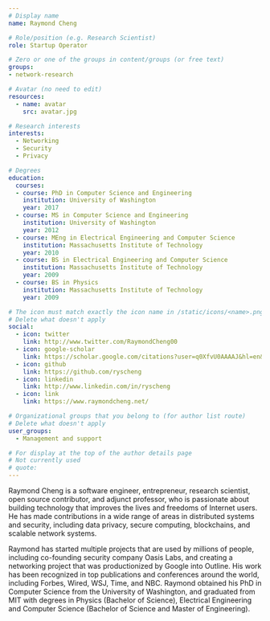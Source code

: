 ```yaml
---
# Display name
name: Raymond Cheng

# Role/position (e.g. Research Scientist)
role: Startup Operator

# Zero or one of the groups in content/groups (or free text)
groups:
- network-research

# Avatar (no need to edit)
resources:
  - name: avatar
    src: avatar.jpg

# Research interests
interests:
  - Networking
  - Security
  - Privacy

# Degrees
education:
  courses:
  - course: PhD in Computer Science and Engineering
    institution: University of Washington
    year: 2017
  - course: MS in Computer Science and Engineering
    institution: University of Washington
    year: 2012
  - course: MEng in Electrical Engineering and Computer Science
    institution: Massachusetts Institute of Technology
    year: 2010
  - course: BS in Electrical Engineering and Computer Science
    institution: Massachusetts Institute of Technology
    year: 2009
  - course: BS in Physics
    institution: Massachusetts Institute of Technology
    year: 2009

# The icon must match exactly the icon name in /static/icons/<name>.png
# Delete what doesn't apply
social:
  - icon: twitter
    link: http://www.twitter.com/RaymondCheng00
  - icon: google-scholar
    link: https://scholar.google.com/citations?user=q0XfvU0AAAAJ&hl=en&oi=ao
  - icon: github
    link: https://github.com/ryscheng
  - icon: linkedin
    link: http://www.linkedin.com/in/ryscheng
  - icon: link
    link: https://www.raymondcheng.net/

# Organizational groups that you belong to (for author list route)
# Delete what doesn't apply
user_groups:
  - Management and support

# For display at the top of the author details page
# Not currently used
# quote:
---
```


Raymond Cheng is a software engineer, entrepreneur, research scientist, open source contributor, and adjunct professor, who is passionate about building technology that improves the lives and freedoms of Internet users. He has made contributions in a wide range of areas in distributed systems and security, including data privacy, secure computing, blockchains, and scalable network systems.

Raymond has started multiple projects that are used by millions of people, including co-founding security company Oasis Labs, and creating a networking project that was productionized by Google into Outline. His work has been recognized in top publications and conferences around the world, including Forbes, Wired, WSJ, Time, and NBC. Raymond obtained his PhD in Computer Science from the University of Washington, and graduated from MIT with degrees in Physics (Bachelor of Science), Electrical Engineering and Computer Science (Bachelor of Science and Master of Engineering).